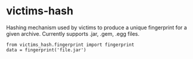 victims-hash
=============

Hashing mechanism used by victims to produce a unique fingerprint for a
given archive. Currently supports .jar, .gem, .egg files.

    from victims_hash.fingerprint import fingerprint
    data = fingerprint('file.jar')

